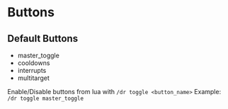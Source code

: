 # Buttons


## Default Buttons

- master_toggle
- cooldowns
- interrupts
- multitarget


Enable/Disable buttons from lua with `/dr toggle <button_name>`
Example: `/dr toggle master_toggle`